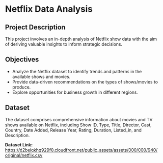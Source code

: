 # Netflix Data Analysis

## Project Description

This project involves an in-depth analysis of Netflix show data with the aim of deriving valuable insights to inform strategic decisions.

## Objectives

- Analyze the Netflix dataset to identify trends and patterns in the available shows and movies.
- Provide data-driven recommendations on the types of shows/movies to produce.
- Explore opportunities for business growth in different regions.

## Dataset

The dataset comprises comprehensive information about movies and TV shows available on Netflix, including Show ID, Type, Title, Director, Cast, Country, Date Added, Release Year, Rating, Duration, Listed_in, and Description.

**Dataset Link:** https://d2beiqkhq929f0.cloudfront.net/public_assets/assets/000/000/940/original/netflix.csv
